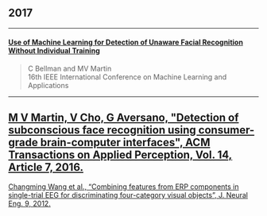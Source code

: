 ## 2017

---
#### [Use of Machine Learning for Detection of Unaware Facial Recognition Without Individual Training](bellman2017.md)
> C Bellman and MV Martin    
> 16th IEEE International Conference on Machine Learning and Applications

---

[M V Martin, V Cho, G Aversano, "Detection of subconscious face recognition using consumer-grade brain-computer interfaces", ACM Transactions on Applied Perception, Vol. 14, Article 7, 2016.](martin2016.md)
---

[Changming Wang et al., “Combining features from ERP components in single-trial EEG for discriminating four-category visual objects”, J. Neural Eng. 9, 2012.](wang2012.md) 

